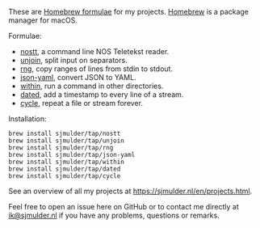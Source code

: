 These are [Homebrew formulae](https://docs.brew.sh/Taps) for my projects.
[Homebrew](https://brew.sh) is a package manager for macOS.

Formulae:
 - [nostt](https://github.com/sjmulder/nostt), a command line NOS Teletekst
   reader.
 - [unjoin](https://github.com/sjmulder/unjoin), split input on separators.
 - [rng](https://github.com/sjmulder/rng), copy ranges of lines from stdin to
   stdout.
 - [json-yaml](https://github.com/sjmulder/json-yaml), convert JSON to YAML.
 - [within](https://github.com/sjmulder/within), run a command in other
   directories.
 - [dated](https://github.com/sjmulder/dated), add a timestamp to every line
   of a stream.
 - [cycle](https://github.com/sjmulder/cycle), repeat a file or stream
   forever.

Installation:

    brew install sjmulder/tap/nostt
    brew install sjmulder/tap/unjoin
    brew install sjmulder/tap/rng
    brew install sjmulder/tap/json-yaml
    brew install sjmulder/tap/within
    brew install sjmulder/tap/dated
    brew install sjmulder/tap/cycle

See an overview of all my projects at https://sjmulder.nl/en/projects.html.

Feel free to open an issue here on GitHub or to contact me directly at
ik@sjmulder.nl if you have any problems, questions or remarks.

